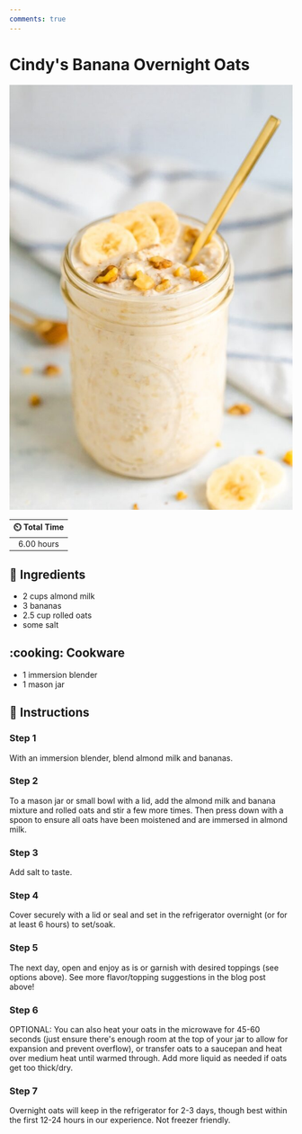 ```yaml
---
comments: true
---
```

# Cindy's Banana Overnight Oats

![Cindy's Banana Overnight Oats](../assets/images/cindy's-banana-overnight-oats.jpg)

| :timer_clock: Total Time |
|:-----------------------: |
| 6.00 hours |

## :salt: Ingredients

- 2 cups almond milk
- 3 bananas
- 2.5 cup rolled oats
- some salt

## :cooking: Cookware

- 1 immersion blender
- 1 mason jar

## :pencil: Instructions

### Step 1

With an immersion blender, blend almond milk and bananas.

### Step 2

To a mason jar or small bowl with a lid, add the almond milk and banana mixture and  rolled oats and stir a few more
times. Then press down with a spoon to ensure all oats have been moistened and are immersed in almond milk.

### Step 3

Add salt to taste.

### Step 4

Cover securely with a lid or seal and set in the refrigerator overnight (or for at least 6 hours) to set/soak.

### Step 5

The next day, open and enjoy as is or garnish with desired toppings (see options above). See more flavor/topping
suggestions in the blog post above!

### Step 6

OPTIONAL: You can also heat your oats in the microwave for 45-60 seconds (just ensure there's enough room at the top of
your jar to allow for expansion and prevent overflow), or transfer oats to a saucepan and heat over medium heat until
warmed through. Add more liquid as needed if oats get too thick/dry.

### Step 7

Overnight oats will keep in the refrigerator for 2-3 days, though best within the first 12-24 hours in our experience.
Not freezer friendly.
